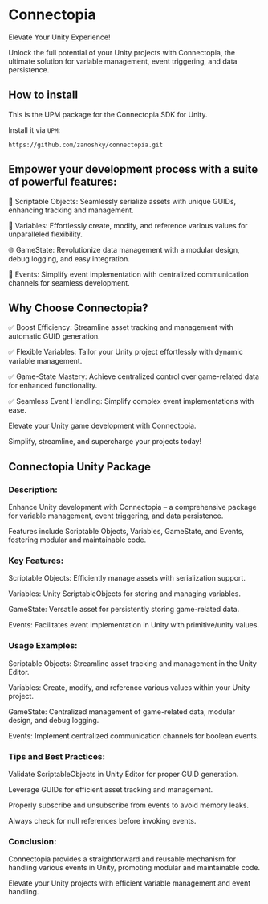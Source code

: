 # Connectopia

Elevate Your Unity Experience!

Unlock the full potential of your Unity projects with Connectopia, the ultimate solution for variable management, event triggering, and data persistence. 

## How to install

This is the UPM package for the Connectopia SDK for Unity.

Install it via `UPM`:
```
https://github.com/zanoshky/connectopia.git
```

## Empower your development process with a suite of powerful features:

🚀 Scriptable Objects: Seamlessly serialize assets with unique GUIDs, enhancing tracking and management.

🔧 Variables: Effortlessly create, modify, and reference various values for unparalleled flexibility.

🌐 GameState: Revolutionize data management with a modular design, debug logging, and easy integration.

🎉 Events: Simplify event implementation with centralized communication channels for seamless development.

## Why Choose Connectopia?

✅ Boost Efficiency: Streamline asset tracking and management with automatic GUID generation.

✅ Flexible Variables: Tailor your Unity project effortlessly with dynamic variable management.

✅ Game-State Mastery: Achieve centralized control over game-related data for enhanced functionality.

✅ Seamless Event Handling: Simplify complex event implementations with ease.

Elevate your Unity game development with Connectopia.

Simplify, streamline, and supercharge your projects today!


## Connectopia Unity Package

### Description:

Enhance Unity development with Connectopia – a comprehensive package for variable management, event triggering, and data persistence. 

Features include Scriptable Objects, Variables, GameState, and Events, fostering modular and maintainable code.


### Key Features:

Scriptable Objects: Efficiently manage assets with serialization support.

Variables: Unity ScriptableObjects for storing and managing variables.

GameState: Versatile asset for persistently storing game-related data.

Events: Facilitates event implementation in Unity with primitive/unity values.

### Usage Examples:

Scriptable Objects: Streamline asset tracking and management in the Unity Editor.

Variables: Create, modify, and reference various values within your Unity project.

GameState: Centralized management of game-related data, modular design, and debug logging.

Events: Implement centralized communication channels for boolean events.

### Tips and Best Practices:

Validate ScriptableObjects in Unity Editor for proper GUID generation.

Leverage GUIDs for efficient asset tracking and management.

Properly subscribe and unsubscribe from events to avoid memory leaks.

Always check for null references before invoking events.

### Conclusion:

Connectopia provides a straightforward and reusable mechanism for handling various events in Unity, promoting modular and maintainable code. 

Elevate your Unity projects with efficient variable management and event handling.
